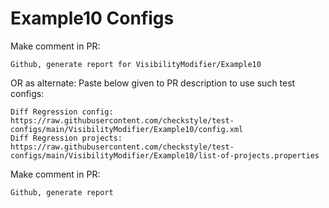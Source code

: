 # Example10 Configs
Make comment in PR:
```
Github, generate report for VisibilityModifier/Example10
```
OR as alternate:
Paste below given to PR description to use such test configs:
```
Diff Regression config: https://raw.githubusercontent.com/checkstyle/test-configs/main/VisibilityModifier/Example10/config.xml
Diff Regression projects: https://raw.githubusercontent.com/checkstyle/test-configs/main/VisibilityModifier/Example10/list-of-projects.properties
```
Make comment in PR:
```
Github, generate report
```
